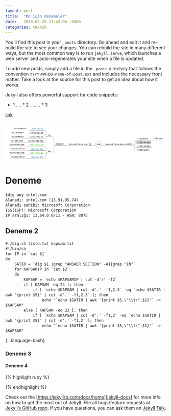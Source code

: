 ```yaml
---
layout: post
title:  "Md için denemeler"
date:   2018-02-25 21:42:06 -0400
categories: teknik
---
```

You’ll find this post in your `_posts` directory. Go ahead and edit it and re-build the site to see your changes. You can rebuild the site in many different ways, but the most common way is to run `jekyll serve`, which launches a web server and auto-regenerates your site when a file is updated.

To add new posts, simply add a file in the `_posts` directory that follows the convention `YYYY-MM-DD-name-of-post.ext` and includes the necessary front matter. Take a look at the source for this post to get an idea about how it works.

Jekyll also offers powerful support for code snippets:

* 1
.... * 2
........  * 3

[link](http://sercankulak.com)

![resim](../eg/freemind-intel.png)
# Deneme

~~~~~~~~~~~~~
$dig any intel.com
Alanadı: intel.com (13.91.95.74)
Alanadı sahibi: Microsoft Corporation
ISS(ISP): Microsoft Corporation
IP aralığı: 13.64.0.0/11 - ASN: 8075
~~~~~~~~~~~~~

## Deneme 2


~~~
#./dig.sh liste.txt kapsam.txt
#!/bin/sh
for IP in `cat $1`
do
	SATIR = `dig $1 |grep "ANSWER SECTION" -A1|grep "IN"`
	for KAPSAMIP in `cat $2`
	do
		KAPSAM = `echo $KAPSAMIP | cut -d'/' -f2`
		if [ KAPSAM -eq 24 ]; then
			if [ `echo $KAPSAM | cut -d'.' -f1,2,3` -eq `echo $SATIR | awk '{print $5}' | cut -d'.' -f1,2,3` ]; then
				echo "`echo $SATIR | awk '{print $5,\"\\t\",$1}'` -> $KAPSAM"
		else [ KAPSAM -eq 23 ]; then
			if [ `echo $KAPSAM | cut -d'.' -f1,2` -eq `echo $SATIR | awk '{print $5}' | cut -d'.' -f1,2` ]; then
				echo "`echo $SATIR | awk '{print $5,\"\\t\",$1}'` -> $KAPSAM"
~~~
{: .language-bash}

### Deneme 3

#### Deneme 4

{% highlight ruby %}

{% endhighlight %}

Check out the [https://jekyllrb.com/docs/home][jekyll-docs] for more info on how to get the most out of Jekyll. File all bugs/feature requests at [Jekyll’s GitHub repo][jekyll-gh]. If you have questions, you can ask them on [Jekyll Talk][jekyll-talk].


[jekyll-gh]:   https://github.com/jekyll/jekyll
[jekyll-talk]: https://talk.jekyllrb.com/
